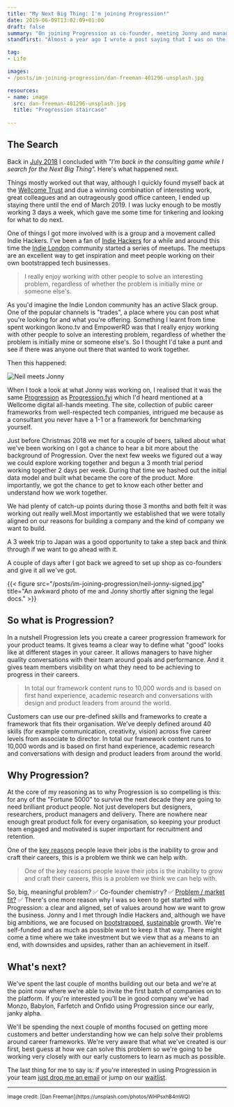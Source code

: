 ```yaml
---
title: "My Next Big Thing: I'm joining Progression!"
date: 2019-06-09T13:02:09+01:00
draft: false
summary: "On joining Progression as co-founder, meeting Jonny and managing career growth in digital teams."
standfirst: "Almost a year ago I wrote a post saying that I was on the lookout for my Next Big Thing. Well, I found it!"

tag:
- Life

images:
- /posts/im-joining-progression/dan-freeman-401296-unsplash.jpg

resources:
- name: image
  src: dan-freeman-401296-unsplash.jpg
  title: "Progression staircase"
  
---
```

## The Search
Back in [July 2018](/posts/writing-my-next-steps/) I concluded with *"I’m back in the consulting game while I search for the Next Big Thing".* Here's what happened next.

Things mostly worked out that way, although I quickly found myself back at the [Wellcome Trust](https://medium.com/wellcome-digital) and due a winning combination of interesting work, great colleagues and an outrageously good office canteen, I ended up staying there until the end of March 2019. I was lucky enough to be mostly working 3 days a week, which gave me some time for tinkering and looking for what to do next.

One of things I got more involved with is a group and a movement called Indie Hackers. I've been a fan of [Indie Hackers](https://www.indiehackers.com/) for a while and around this time the [Indie London](https://indieldn.com/events/) community started a series of meetups. The meetups are an excellent way to get inspiration and meet people working on their own bootstrapped tech businesses.

>I really enjoy working with other people to solve an interesting problem, regardless of whether the problem is initially mine or someone else's.

As you'd imagine the Indie London community has an active Slack group. One of the popular channels is "trades", a place where you can post what you're looking for and what you're offering. Something I learnt from time spent workingon  Ikono.tv and EmpowerRD was that I really enjoy working with other people to solve an interesting problem, regardless of whether the problem is initially mine or someone else's. So I thought I'd take a punt and see if there was anyone out there that wanted to work together.

Then this happened:

![Neil meets Jonny](/posts/im-joining-progression/neil-met-jonny.png)

When I took a look at what Jonny was working on, I realised that it was the same [Progression](https://www.progressionapp.com) as [Progression.fyi](http://progression.fyi) which I'd heard mentioned at a Wellcome digital all-hands meeting. The site, collection of public career frameworks from well-respected tech companies, intrigued me because as a consultant you never have a 1-1 or a framework for benchmarking yourself.

Just before Christmas 2018 we met for a couple of beers, talked about what we've been working on I got a chance to hear a bit more about the background of Progression. Over the next few weeks we figured out a way we could explore working together and begun a 3 month trial period working together 2 days per week. During that time we hashed out the initial data model and built what became the core of the product. More importantly, we got the chance to get to know each other better and understand how we work together. 

We had plenty of catch-up points during those 3 months and both felt it was working out really well.Most importantly we established that we were totally aligned on our reasons for building a company and the kind of company we want to build. 

A 3 week trip to Japan was a good opportunity to take a step back and think through if we want to go ahead with it.

A couple of days after I got back we agreed to set up shop as co-founders and give it all we've got.

{{< figure src="/posts/im-joining-progression/neil-jonny-signed.jpg" title="An awkward photo of me and Jonny shortly after signing the legal docs." >}}

## So what is Progression?
In a nutshell Progression lets you create a career progression framework for your product teams. It gives teams a clear way to define what "good" looks like at different stages in your career. It allows managers to have higher quality conversations with their team around goals and performance. And it gives team members visibility on what they need to be achieving to progress in their careers.

>In total our framework content runs to 10,000 words and is based on first hand experience, academic research and conversations with design and product leaders from around the world.

 Customers can use our pre-defined skills and frameworks to create a framework that fits their organisation. We've deeply defined around 40 skills (for example communication, creativity, vision) across five career levels from associate to director. In total our framework content runs to 10,000 words and is based on first hand experience, academic research and conversations with design and product leaders from around the world.

## Why Progression?
At the core of my reasoning as to why Progression is so compelling is this: for any of the "Fortune 5000" to survive the next decade they are going to need brilliant product people. Not just developers but designers, researchers, product managers and delivery. There are nowhere near enough great product folk for every organisation, so keeping your product team engaged and motivated is super important for recruitment and retention.

One of the [key reasons](https://hbr.org/2018/01/why-people-really-quit-their-jobs) people leave their jobs is the inability to grow and craft their careers, this is a problem we think we can help with. 

>One of the key reasons people leave their jobs is the inability to grow and craft their careers, this is a problem we think we can help with.

So, big, meaningful problem? ✅️ Co-founder chemistry? ✅ [Problem / market fit?](https://seanonstartups.co/2017/07/24/problem-market-fit/) ✅  There's one more reason why I was so keen to get started with Progression: a clear and aligned, set of values around how we want to grow the business. Jonny and I met through Indie Hackers and, although we have big ambitions, we are focused on [bootstrapped](https://about.crunchbase.com/blog/bootstrapping-business), [sustainable](https://basecamp.com/books/calm) growth. We're self-funded and as much as possible want to keep it that way. There might come a time where we take investment but we view that as a means to an end, with downsides and upsides, rather than an achievement in itself.

## What's next?
We've spent the last couple of months building out our beta and we're at the point now where we're able to invite the first batch of companies on to the platform. If you're interested you'll be in good company we've had Monzo, Babylon, Farfetch and Onfido using Progression since our early, janky alpha. 

We'll be spending the next couple of months focused on getting more customers and better understanding how we can help solve their problems around career frameworks. We're very aware that what we've created is our first, best guess at how we can solve this problem so we're going to be working very closely with our early customers to learn as much as possible.

The last thing for me to say is: if you're interested in using Progression in your team [just drop me an email](mailto:neil@progressionapp.com) or jump on our [waitlist](https://www.progressionapp.com/#alpha-form). 

<hr>
<small>
Image credit: [Dan Freeman](https://unsplash.com/photos/WHPsxhB4mWQ) 
</small>